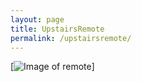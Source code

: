 ```yaml
---
layout: page
title: UpstairsRemote
permalink: /upstairsremote/
---
```


[<img src="{{ site.baseurl }}/images/13612442-FC39-4E6F-B613-A15AB5F4CC98.jpeg" alt="Image of remote" class="inline"/>]
